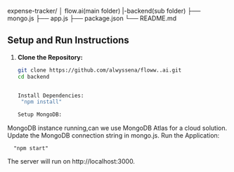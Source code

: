 expense-tracker/
│
flow.ai(main folder)
|-backend(sub folder)
├── mongo.js
├── app.js
├── package.json
└── README.md




## Setup and Run Instructions

1. **Clone the Repository:**

   ```bash
   git clone https://github.com/alwyssena/floww..ai.git
   cd backend


   Install Dependencies:
    "npm install"

   Setup MongoDB:

MongoDB instance running,can we use MongoDB Atlas for a cloud solution.
Update the MongoDB connection string in mongo.js.
Run the Application:


      "npm start"
The server will run on http://localhost:3000.
